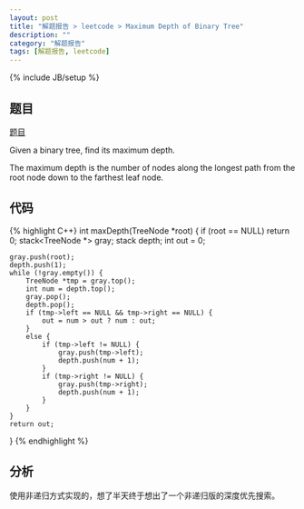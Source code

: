 ```yaml
---
layout: post
title: "解题报告 > leetcode > Maximum Depth of Binary Tree"
description: ""
category: "解题报告"
tags: [解题报告, leetcode]
---
```

{% include JB/setup %}

## 题目

[题目](https://oj.leetcode.com/problems/maximum-depth-of-binary-tree/)

Given a binary tree, find its maximum depth.

The maximum depth is the number of nodes along the longest path from the root node down to the farthest leaf node.

<!--more-->

## 代码

{% highlight C++}
int maxDepth(TreeNode *root) {
	if (root == NULL) return 0;
	stack<TreeNode *> gray;
	stack<int> depth;
	int out = 0;

	gray.push(root);
	depth.push(1);
	while (!gray.empty()) {
		TreeNode *tmp = gray.top();
		int num = depth.top();
		gray.pop();
		depth.pop();
		if (tmp->left == NULL && tmp->right == NULL) {
			out = num > out ? num : out;
		}
		else {
			if (tmp->left != NULL) {
				gray.push(tmp->left);
				depth.push(num + 1);
			}
			if (tmp->right != NULL) {
				gray.push(tmp->right);
				depth.push(num + 1);
			}
		}
	}
	return out;
}
{% endhighlight %}

## 分析

使用非递归方式实现的，想了半天终于想出了一个非递归版的深度优先搜索。
